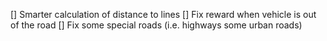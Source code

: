 [] Smarter calculation of distance to lines
[] Fix reward when vehicle is out of the road
[] Fix some special roads (i.e. highways some urban roads)

